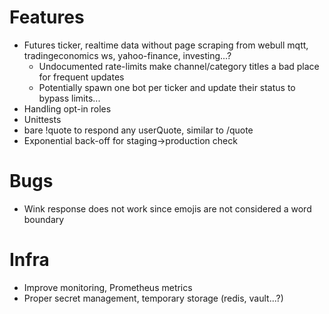 # Features

* Futures ticker, realtime data without page scraping from webull mqtt, tradingeconomics ws, yahoo-finance, investing...?
  * Undocumented rate-limits make channel/category titles a bad place for frequent updates
  * Potentially spawn one bot per ticker and update their status to bypass limits...
* Handling opt-in roles
* Unittests
* bare !quote to respond any userQuote, similar to /quote
* Exponential back-off for staging->production check

# Bugs

* Wink response does not work since emojis are not considered a word boundary

# Infra

* Improve monitoring, Prometheus metrics
* Proper secret management, temporary storage (redis, vault...?)
